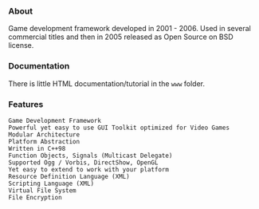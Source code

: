 ### About

Game development framework developed in 2001 - 2006. Used in several commercial titles and then in 2005 released as Open Source on BSD license.

### Documentation

There is little HTML documentation/tutorial in the `www` folder.


### Features

    Game Development Framework
    Powerful yet easy to use GUI Toolkit optimized for Video Games
    Modular Architecture
    Platform Abstraction
    Written in C++98
    Function Objects, Signals (Multicast Delegate)
    Supported Ogg / Vorbis, DirectShow, OpenGL
    Yet easy to extend to work with your platform
    Resource Definition Language (XML)
    Scripting Language (XML)
    Virtual File System
    File Encryption


